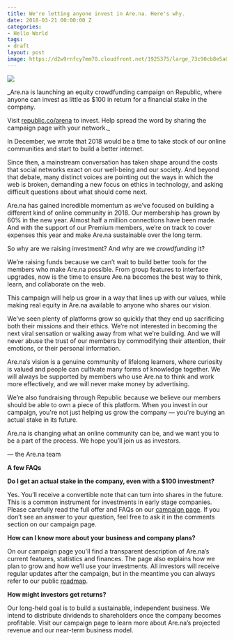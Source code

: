 ```yaml
---
title: We're letting anyone invest in Are.na. Here's why.
date: 2018-03-21 00:00:00 Z
categories:
- Hello World
tags:
- draft
layout: post
image: https://d2w9rnfcy7mm78.cloudfront.net/1925375/large_73c90cb8e5a0aa30d81ef46b181f1903.png
---
```


![](https://d2w9rnfcy7mm78.cloudfront.net/1925376/large_159001d35a173242242344e1b8072393.png)

_Are.na is launching an equity crowdfunding campaign on Republic, where anyone can invest as little as $100 in return for a financial stake in the company. 

Visit [republic.co/arena](republic.co/arena) to invest. Help spread the word by sharing the campaign page with your network._

In December, we wrote that 2018 would be a time to take stock of our online communities and start to build a better internet.

Since then, a mainstream conversation has taken shape around the costs that social networks exact on our well-being and our society. And beyond that debate, many distinct voices are pointing out the ways in which the web is broken, demanding a new focus on ethics in technology, and asking difficult questions about what should come next.

Are.na has gained incredible momentum as we’ve focused on building a different kind of online community in 2018. Our membership has grown by 60% in the new year. Almost half a million connections have been made. And with the support of our Premium members, we’re on track to cover expenses this year and make Are.na sustainable over the long term.

So why are we raising investment? And why are we _crowdfunding_ it? 

We’re raising funds because we can’t wait to build better tools for the members who make Are.na possible. From group features to interface upgrades, now is the time to ensure Are.na becomes the best way to think, learn, and collaborate on the web.

This campaign will help us grow in a way that lines up with our values, while making real equity in Are.na available to anyone who shares our vision.

We’ve seen plenty of platforms grow so quickly that they end up sacrificing both their missions and their ethics. We’re not interested in becoming the next viral sensation or walking away from what we’re building. And we will never abuse the trust of our members by commodifying their attention, their emotions, or their personal information.

Are.na’s vision is a genuine community of lifelong learners, where curiosity is valued and people can cultivate many forms of knowledge together. We will always be supported by members who use Are.na to think and work more effectively, and we will never make money by advertising.

We’re also fundraising through Republic because we believe our members should be able to own a piece of this platform. When you invest in our campaign, you're not just helping us grow the company — you're buying an actual stake in its future.

Are.na is changing what an online community can be, and we want you to be a part of the process. We hope you’ll join us as investors.

— the Are.na team

**A few FAQs**

**Do I get an actual stake in the company, even with a $100 investment?**

Yes. You’ll receive a convertible note that can turn into shares in the future. This is a common instrument for investments in early stage companies. Please carefully read the full offer and FAQs on our [campaign page](https://republic.co/arena). If you don’t see an answer to your question, feel free to ask it in the comments section on our campaign page.

**How can I know more about your business and company plans?**

On our campaign page you'll find a transparent description of Are.na’s current features, statistics and finances. The page also explains how we plan to grow and how we’ll use your investments. All investors will receive regular updates after the campaign, but in the meantime you can always refer to our public [roadmap](https://github.com/aredotna/ervell/projects/1). 

**How might investors get returns?**

Our long-held goal is to build a sustainable, independent business. We intend to distribute dividends to shareholders once the company becomes profitable. Visit our campaign page to learn more about Are.na’s projected revenue and our near-term business model.

